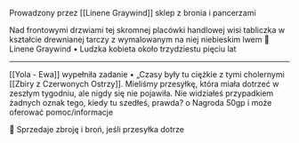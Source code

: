 Prowadzony przez [[Linene Graywind]] sklep z bronia i pancerzami

Nad frontowymi drzwiami tej skromnej placówki handlowej wisi tabliczka w kształcie drewnianej tarczy z wymalowanym na niej niebieskim lwem
 Linene Graywind
• Ludzka kobieta około trzydziestu pięciu lat

---
[[Yola - Ewa]] wypełniła zadanie
• „Czasy były tu ciężkie z tymi cholernymi [[Zbiry z Czerwonych Ostrzy]]. Mieliśmy przesyłkę, która miała dotrzeć w zeszłym tygodniu, ale nigdy się nie pojawiła. Nie widziałeś przypadkiem żadnych oznak tego, kiedy tu szedłeś, prawda?
o Nagroda 50gp i może oferować pomoc/informacje



 Sprzedaje zbroję i broń, jeśli przesyłka dotrze